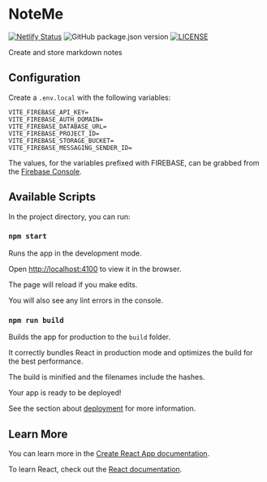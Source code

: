 # NoteMe

[![Netlify Status](https://api.netlify.com/api/v1/badges/5c3fcfd1-3410-451b-ae2c-82cd72888332/deploy-status)](https://app.netlify.com/sites/noteme/deploys)
![GitHub package.json version](https://img.shields.io/github/package-json/v/afspeirs/note-me)
[![LICENSE](https://img.shields.io/github/license/afspeirs/note-me)](LICENSE)

Create and store markdown notes

## Configuration

Create a `.env.local` with the following variables:

```plaintext
VITE_FIREBASE_API_KEY=
VITE_FIREBASE_AUTH_DOMAIN=
VITE_FIREBASE_DATABASE_URL=
VITE_FIREBASE_PROJECT_ID=
VITE_FIREBASE_STORAGE_BUCKET=
VITE_FIREBASE_MESSAGING_SENDER_ID=
```

The values, for the variables prefixed with FIREBASE, can be grabbed from the [Firebase Console](https://console.firebase.google.com).

## Available Scripts

In the project directory, you can run:

### `npm start`

Runs the app in the development mode.

Open [http://localhost:4100](http://localhost:4100) to view it in the browser.

The page will reload if you make edits.

You will also see any lint errors in the console.

### `npm run build`

Builds the app for production to the `build` folder.

It correctly bundles React in production mode and optimizes the build for the best performance.

The build is minified and the filenames include the hashes.

Your app is ready to be deployed!

See the section about [deployment](https://facebook.github.io/create-react-app/docs/deployment) for more information.

## Learn More

You can learn more in the [Create React App documentation](https://facebook.github.io/create-react-app/docs/getting-started).

To learn React, check out the [React documentation](https://reactjs.org/).
